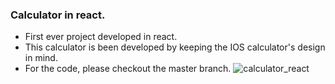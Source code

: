 ### Calculator in react.

- First ever project developed in react.
- This calculator is been developed by keeping the IOS calculator's design in mind.
- For the code, please checkout the master branch.
![calculator_react](https://github.com/shrutipatel1303/calculator_react/assets/74644478/8972fd0f-f1a9-413f-b8bc-f63ee6e239af)

